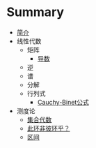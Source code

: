 # Summary

-   [简介](README.md)
-   线性代数
    -   矩阵
        -   [导数](posts/matrix/derivative.md)
    -   逆
    -   谱
    -   分解
    -   行列式
        -   [Cauchy-Binet公式](posts/determinant/Cauchy-Binet.md)
-   测度论
    -   [集合代数](posts/measure/set-algebra.md)
    -   [此环非彼环乎？](posts/measure/set-ring-algebra-ring.md)
    -   [区间](posts/measure/interval.md)
